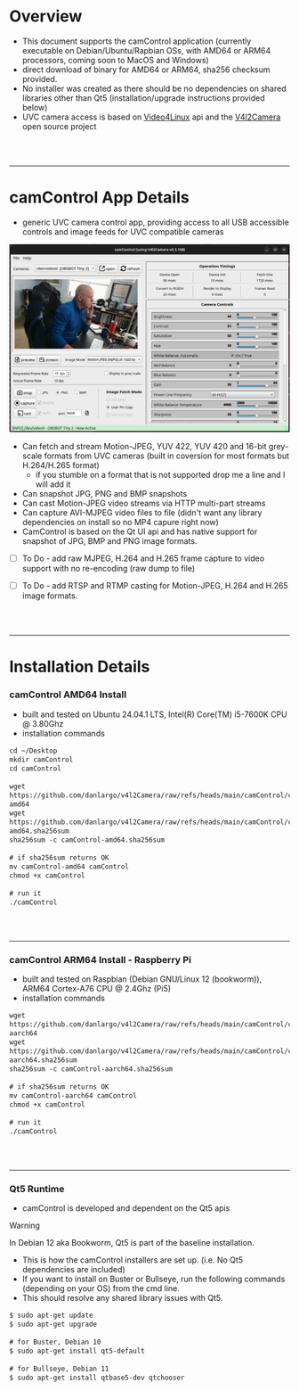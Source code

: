 # Overview

- This document supports the camControl application (currently executable on Debian/Ubuntu/Rapbian OSs, with AMD64 or ARM64 processors, coming soon to MacOS and Windows)
- direct download of binary for AMD64 or ARM64, sha256 checksum provided.
- No installer was created as there should be no dependencies on shared libraries other than Qt5 (installation/upgrade instructions provided below)
- UVC camera access is based on [Video4Linux](https://www.kernel.org/doc/html/v4.9/media/uapi/v4l/v4l2.html) api and the [V4l2Camera](https://github.com/danlargo/v4l2Camera) open source project


<br/><br/><hr/>

# camControl App Details

- generic UVC camera control app, providing access to all USB accessible controls and image feeds for UVC compatible cameras

![Screenshot](./camcontrol-screenshot.png)

- Can fetch and stream Motion-JPEG, YUV 422, YUV 420 and 16-bit grey-scale formats from UVC cameras (built in coversion for most formats but H.264/H.265 format)
    - if you stumble on a format that is not supported drop me a line and I will add it
- Can snapshot JPG, PNG and BMP snapshots
- Can cast Motion-JPEG video streams via HTTP multi-part streams
- Can capture AVI-MJPEG video files to file (didn't want any library dependencies on install so no MP4 capure right now)
- CamControl is based on the Qt UI api and has native support for snapshot of JPG, BMP and PNG image formats.

- [ ] To Do - add raw MJPEG, H.264 and H.265 frame capture to video support with no re-encoding (raw dump to file)
- [ ] To Do - add RTSP and RTMP casting for Motion-JPEG, H.264 and H.265 image formats.


<br/><br/><hr/>

# Installation Details

### camControl AMD64 Install
- built and tested on Ubuntu 24.04.1 LTS, Intel(R) Core(TM) i5-7600K CPU @ 3.80Ghz
- installation commands
```
cd ~/Desktop
mkdir camControl
cd camControl

wget https://github.com/danlargo/v4l2Camera/raw/refs/heads/main/camControl/camControl-amd64
wget https://github.com/danlargo/v4l2Camera/raw/refs/heads/main/camControl/camControl-amd64.sha256sum
sha256sum -c camControl-amd64.sha256sum

# if sha256sum returns OK
mv camControl-amd64 camControl
chmod +x camControl

# run it
./camControl

```

<br/><br/><hr/>

### camControl ARM64 Install - Raspberry Pi
- built and tested on Raspbian (Debian GNU/Linux 12 (bookworm)), ARM64 Cortex-A76 CPU @ 2.4Ghz (Pi5)
- installation commands
```
wget https://github.com/danlargo/v4l2Camera/raw/refs/heads/main/camControl/camControl-aarch64
wget https://github.com/danlargo/v4l2Camera/raw/refs/heads/main/camControl/camControl-aarch64.sha256sum
sha256sum -c camControl-aarch64.sha256sum

# if sha256sum returns OK
mv camControl-aarch64 camControl
chmod +x camControl

# run it
./camControl

```

<br/><br/><hr/>

### Qt5 Runtime

- camControl is developed and dependent on the Qt5 apis
> [!WARNING]
> In Debian 12 aka Bookworm, Qt5 is part of the baseline installation. 
>   - This is how the camControl installers are set up. (i.e. No Qt5 dependencies are included)
>   - If you want to install on Buster or Bullseye, run the following commands (depending on your OS) from the cmd line. 
>   - This should resolve any shared library issues with Qt5.

```
$ sudo apt-get update
$ sudo apt-get upgrade

# for Buster, Debian 10
$ sudo apt-get install qt5-default

# for Bullseye, Debian 11
$ sudo apt-get install qtbase5-dev qtchooser

```